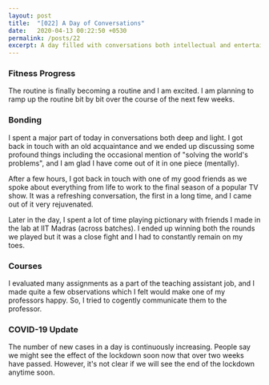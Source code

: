 ```yaml
---
layout: post
title:  "[022] A Day of Conversations"
date:   2020-04-13 00:22:50 +0530
permalink: /posts/22
excerpt: A day filled with conversations both intellectual and entertaining.
---
```


### Fitness Progress
The routine is finally becoming a routine and I am excited. I am planning to ramp up the routine bit by bit over the course of the next few weeks.

### Bonding
I spent a major part of today in conversations both deep and light. I got back in touch with an old acquaintance and we ended up discussing some profound things including the occasional mention of "solving the world's problems", and I am glad I have come out of it in one piece (mentally).

After a few hours, I got back in touch with one of my good friends as we spoke about everything from life to work to the final season of a popular TV show. It was a refreshing conversation, the first in a long time, and I came out of it very rejuvenated.

Later in the day, I spent a lot of time playing pictionary with friends I made in the lab at IIT Madras (across batches). I ended up winning both the rounds we played but it was a close fight and I had to constantly remain on my toes.

### Courses
I evaluated many assignments as a part of the teaching assistant job, and I made quite a few observations which I felt would make one of my professors  happy. So, I tried to cogently communicate them to the professor.

### COVID-19 Update

The number of new cases in a day is continuously increasing. People say we might see the effect of the lockdown soon now that over two weeks have passed. However, it's not clear if we will see the end of the lockdown anytime soon.
